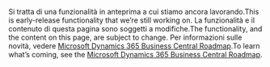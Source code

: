 <span data-ttu-id="87209-101">Si tratta di una funzionalità in anteprima a cui stiamo ancora lavorando.</span><span class="sxs-lookup"><span data-stu-id="87209-101">This is early-release functionality that we’re still working on.</span></span> <span data-ttu-id="87209-102">La funzionalità e il contenuto di questa pagina sono soggetti a modifiche.</span><span class="sxs-lookup"><span data-stu-id="87209-102">The functionality, and the content on this page, are subject to change.</span></span> <span data-ttu-id="87209-103">Per informazioni sulle novità, vedere [Microsoft Dynamics 365 Business Central Roadmap](https://go.microsoft.com/fwlink/?linkid=842139).</span><span class="sxs-lookup"><span data-stu-id="87209-103">To learn what’s coming, see the [Microsoft Dynamics 365 Business Central Roadmap](https://go.microsoft.com/fwlink/?linkid=842139).</span></span>